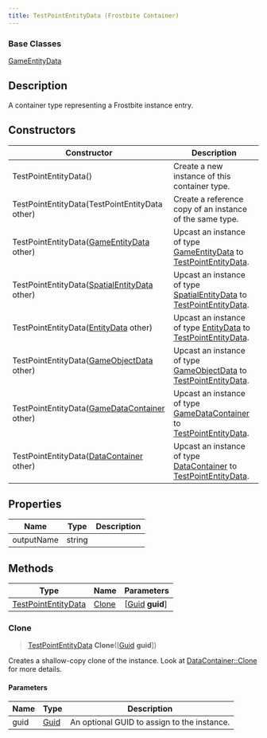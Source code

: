 ```yaml
---
title: TestPointEntityData (Frostbite Container)
---
```

### Base Classes

[GameEntityData](GameEntityData)

## Description

A container type representing a Frostbite instance entry.

## Constructors

| Constructor                                                                    | Description                                                                                                                   |
| ------------------------------------------------------------------------------ | ----------------------------------------------------------------------------------------------------------------------------- |
| TestPointEntityData()                                                          | Create a new instance of this container type.                                                                                 |
| TestPointEntityData(TestPointEntityData other)                                 | Create a reference copy of an instance of the same type.                                                                      |
| TestPointEntityData([GameEntityData](GameEntityData) other)                    | Upcast an instance of type [GameEntityData](GameEntityData) to [TestPointEntityData](TestPointEntityData).                    |
| TestPointEntityData([SpatialEntityData](SpatialEntityData) other)              | Upcast an instance of type [SpatialEntityData](SpatialEntityData) to [TestPointEntityData](TestPointEntityData).              |
| TestPointEntityData([EntityData](EntityData) other)                            | Upcast an instance of type [EntityData](EntityData) to [TestPointEntityData](TestPointEntityData).                            |
| TestPointEntityData([GameObjectData](GameObjectData) other)                    | Upcast an instance of type [GameObjectData](GameObjectData) to [TestPointEntityData](TestPointEntityData).                    |
| TestPointEntityData([GameDataContainer](GameDataContainer) other)              | Upcast an instance of type [GameDataContainer](GameDataContainer) to [TestPointEntityData](TestPointEntityData).              |
| TestPointEntityData([DataContainer](/vext/ref/cls/shr/datacontainer) other) | Upcast an instance of type [DataContainer](/vext/ref/cls/shr/datacontainer) to [TestPointEntityData](TestPointEntityData). |

## Properties

| Name       | Type   | Description |
| ---------- | ------ | ----------- |
| outputName | string |             |

## Methods

| Type                                       | Name            | Parameters                                     |
| ------------------------------------------ | --------------- | ---------------------------------------------- |
| [TestPointEntityData](TestPointEntityData) | [Clone](#clone) | \[[Guid](/vext/ref/cls/shr/guid) **guid**\] |

### Clone

> [TestPointEntityData](TestPointEntityData) **Clone**(\[[Guid](/vext/ref/cls/shr/guid) **guid**\])

Creates a shallow-copy clone of the instance. Look at [DataContainer::Clone](/vext/ref/cls/shr/datacontainer#clone) for more details.

#### Parameters

| Name | Type         | Description                                 |
| ---- | ------------ | ------------------------------------------- |
| guid | [Guid](Guid) | An optional GUID to assign to the instance. |
